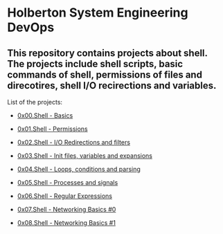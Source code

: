 # Holberton System Engineering DevOps

**This repository contains projects about shell. The projects include shell scripts, basic commands of shell, permissions of files and direcotires, shell I/O recirections and variables.**
---
List of the projects:

- [0x00.Shell - Basics](https://github.com/KristiSeraj/holberton-system_engineering-devops/tree/main/0x00-shell_basics)

- [0x01.Shell - Permissions](https://github.com/KristiSeraj/holberton-system_engineering-devops/tree/main/0x01-shell_permissions)

- [0x02.Shell - I/O Redirections and filters](https://github.com/KristiSeraj/holberton-system_engineering-devops/tree/main/0x02-shell_redirections)

- [0x03.Shell - Init files, variables and expansions](https://github.com/KristiSeraj/holberton-system_engineering-devops/tree/main/0x03-shell_variables_expansions)

- [0x04.Shell - Loops, conditions and parsing](https://github.com/KristiSeraj/holberton-system_engineering-devops/tree/main/0x04-loops_conditions_and_parsing)

- [0x05.Shell - Processes and signals](https://github.com/KristiSeraj/holberton-system_engineering-devops/tree/main/0x05-processes_and_signals)

- [0x06.Shell - Regular Expressions](https://github.com/KristiSeraj/holberton-system_engineering-devops/tree/main/0x06-regular_expressions)

- [0x07.Shell - Networking Basics #0](https://github.com/KristiSeraj/holberton-system_engineering-devops/tree/main/0x07-networking_basics)

- [0x08.Shell - Networking Basics #1](https://github.com/KristiSeraj/holberton-system_engineering-devops/tree/main/0x08-networking_basics_2)
